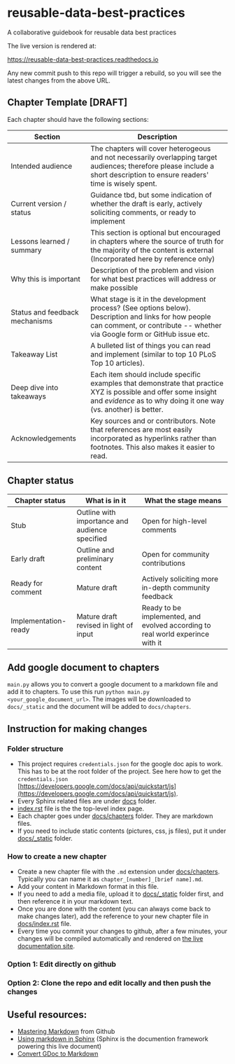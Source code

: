 # reusable-data-best-practices
A collaborative guidebook for reusable data best practices

The live version is rendered at:

https://reusable-data-best-practices.readthedocs.io

Any new commit push to this repo will trigger a rebuild, so you will see the latest changes from the above URL.

## Chapter Template [DRAFT]
Each chapter should have the following sections:

| Section  | Description |
|  --------|-------------|
|Intended audience | The chapters will cover heterogeous and not necessarily overlapping target audiences; therefore please include a short description to ensure readers' time is wisely spent. |
| Current version / status | Guidance tbd, but some indication of whether the draft is early, actively soliciting comments, or ready to implement |
|Lessons learned / summary | This section is optional but encouraged in chapters where the source of truth for the majority of the content is external (Incorporated here by reference only) | 
|Why this is important| Description of the problem and vision for what best practices will address or make possible|
|Status and feedback mechanisms | What stage is it in the development process? (See options below). Description and links for how people can comment, or contribute -- whether via Google form or GitHub issue etc. |
| Takeaway List | A bulleted list of things you can read and implement (similar to top 10 PLoS Top 10 articles). 
| Deep dive into takeaways | Each item should include specific examples that demonstrate that practice XYZ is possible and offer some insight and *evidence* as to why doing it one way (vs. another) is better. |
| Acknowledgements | Key sources and or contributors. Note that references are most easily incorporated as hyperlinks rather than footnotes. This also makes it easier to read. |

## Chapter status

| Chapter status | What is in it | What the stage means |
| -----|-----|-----|
| Stub | Outline with importance and audience specified | Open for high-level comments |
| Early draft | Outline and preliminary content| Open for community contributions |
| Ready for comment | Mature draft | Actively soliciting more in-depth community feedback |
| Implementation-ready | Mature draft revised in light of input | Ready to be implemented, and evolved according to real world experince with it|

## Add google document to chapters
`main.py` allows you to convert a google document to a markdown file and add it to chapters. To use this run `python main.py <your_google_document_url>`. The images will be downloaded to `docs/_static` and the document will be added to `docs/chapters`.

## Instruction for making changes

### Folder structure
   * This project requires `credentials.json` for the google doc apis to work. This has to be at the root folder of the project. See here how to get the `credentials.json` [https://developers.google.com/docs/api/quickstart/js](https://developers.google.com/docs/api/quickstart/js).
   * Every Sphinx related files are under [docs](docs) folder.
   * [index.rst](docs/index.rst) file is the the top-level index page.
   * Each chapter goes under [docs/chapters](docs/chapters) folder. They are markdown files.
   * If you need to include static contents (pictures, css, js files), put it under [docs/_static](docs/_static) folder.

### How to create a new chapter

   * Create a new chapter file with the `.md` extension under [docs/chapters](docs/chapters). Typically you can name it as `chapter_[number]_[brief name].md`.
   * Add your content in Markdown format in this file.
   * If you need to add a media file, upload it to [docs/_static](docs/_static) folder first, and then reference it in your markdown text.
   * Once you are done with the content (you can always come back to make changes later), add the reference to your new chapter file in [docs/index.rst](docs/index.rst) file.
   * Every time you commit your changes to github, after a few minutes, your changes will be compiled automatically and rendered on [the live documentation site](https://reusable-data-best-practices.readthedocs.io).

### Option 1: Edit directly on github

### Option 2: Clone the repo and edit locally and then push the changes


## Useful resources:

* [Mastering Markdown](https://guides.github.com/features/mastering-markdown/) from Github
* [Using markdown in Sphinx](http://www.sphinx-doc.org/en/master/usage/markdown.html)
  (Sphinx is the documention framework powering this live document)
* [Convert GDoc to Markdown](https://gsuite.google.com/marketplace/app/docs_to_markdown/700168918607)




